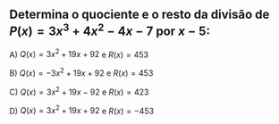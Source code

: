 ## Determina o quociente e o resto da divisão de $P(x) = 3x^{3} +4x^{2} -4x -7$ por $x-5$: 

A) $Q(x) = 3x^{2} +19x+92$ e $R(x) = 453$

B) $Q(x) = -3x^{2} +19x+92$ e $R(x) = 453$ 

C) $Q(x) = 3x^{2} +19x-92$ e $R(x) = 423$

D) $Q(x) = 3x^{2} +19x+92$ e $R(x) = -453$

